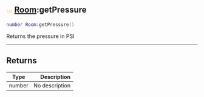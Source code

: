 ## ![shared](../../.gitbook/assets/shared.png) [Room](./readme/room.md):getPressure

```lua
number Room:getPressure()
```

Returns the pressure in PSI

------
## Returns

| Type   | Description |
| ------ | ----------: |
| number | No description |

